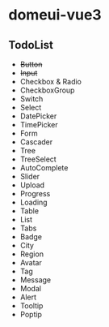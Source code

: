 # domeui-vue3

## TodoList

- ~~Button~~
- ~~Input~~
- Checkbox & Radio
- CheckboxGroup
- Switch
- Select
- DatePicker
- TimePicker
- Form
- Cascader
- Tree
- TreeSelect
- AutoComplete
- Slider
- Upload
- Progress
- Loading
- Table
- List
- Tabs
- Badge
- City
- Region
- Avatar
- Tag
- Message
- Modal
- Alert
- Tooltip
- Poptip
